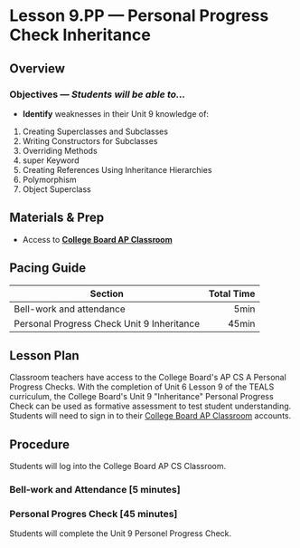 Lesson 9.PP — Personal Progress Check Inheritance
====================================================================================================

Overview
--------
### Objectives — _Students will be able to…_
- **Identify** weaknesses in their Unit 9 knowledge of:
1. Creating Superclasses and Subclasses
2. Writing Constructors for Subclasses
3. Overriding Methods
4. super Keyword
5. Creating References Using Inheritance Hierarchies
6. Polymorphism
7. Object Superclass

Materials & Prep
----------------
- Access to **[College Board AP Classroom]**

Pacing Guide
------------
| Section                                  | Total Time |
|------------------------------------------|-----------:|
| Bell-work and attendance                 |       5min |
| Personal Progress Check Unit 9 Inheritance |      45min |

Lesson Plan
-------
Classroom teachers have access to the College Board's AP CS A Personal Progress Checks.  With the completion of Unit 6 Lesson 9 of the TEALS curriculum, the College Board's Unit 9 "Inheritance" Personal Progress Check can be used as formative assessment to test student understanding.  Students will need to sign in to their [College Board AP Classroom] accounts.

Procedure
---------
Students will log into the College Board AP CS Classroom.

### Bell-work and Attendance \[5 minutes\]


### Personal Progres Check \[45 minutes\]
Students will complete the Unit 9 Personel Progress Check.

[College Board AP Classroom]: https://myap.collegeboard.org/login
